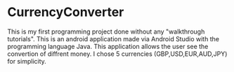 # CurrencyConverter
This is my first programming project done without any "walkthrough tutorials".
This is an android application made via Android Studio with the programming language Java.
This application allows the user see the convertion of diffrent money. I chose 5 currencies (GBP,USD,EUR,AUD,JPY) for simplicity.
